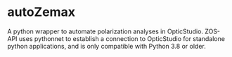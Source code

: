 # autoZemax
A python wrapper to automate polarization analyses in OpticStudio.
ZOS-API uses pythonnet to establish a connection to OpticStudio for standalone python applications, and is only compatible with Python 3.8 or older.
